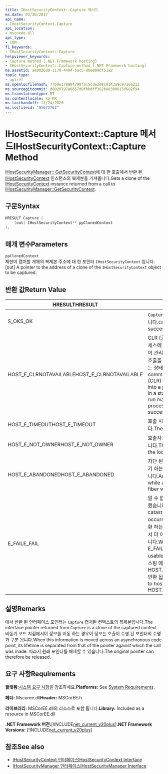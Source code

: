 ```yaml
---
title: IHostSecurityContext::Capture 메서드
ms.date: 03/30/2017
api_name:
- IHostSecurityContext.Capture
api_location:
- mscoree.dll
api_type:
- COM
f1_keywords:
- IHostSecurityContext::Capture
helpviewer_keywords:
- Capture method [.NET Framework hosting]
- IHostSecurityContext::Capture method [.NET Framework hosting]
ms.assetid: ae0836d0-1170-4494-bac5-d0e809df51a2
topic_type:
- apiref
ms.openlocfilehash: 7760e178984798fac5cde2e8c0143a9c8716a212
ms.sourcegitcommit: d8020797a6657d0fbbdff362b80300815f682f94
ms.translationtype: MT
ms.contentlocale: ko-KR
ms.lasthandoff: 11/24/2020
ms.locfileid: "95672762"
---
```

# <a name="ihostsecuritycontextcapture-method"></a><span data-ttu-id="270be-102">IHostSecurityContext::Capture 메서드</span><span class="sxs-lookup"><span data-stu-id="270be-102">IHostSecurityContext::Capture Method</span></span>

<span data-ttu-id="270be-103">[IHostSecurityManager:: GetSecurityContext](ihostsecuritymanager-getsecuritycontext-method.md)에 대 한 호출에서 반환 된 [IHostSecurityContext](ihostsecuritycontext-interface.md) 인스턴스의 복제본을 가져옵니다.</span><span class="sxs-lookup"><span data-stu-id="270be-103">Gets a clone of the [IHostSecurityContext](ihostsecuritycontext-interface.md) instance returned from a call to [IHostSecurityManager::GetSecurityContext](ihostsecuritymanager-getsecuritycontext-method.md).</span></span>  
  
## <a name="syntax"></a><span data-ttu-id="270be-104">구문</span><span class="sxs-lookup"><span data-stu-id="270be-104">Syntax</span></span>  
  
```cpp
HRESULT Capture (  
    [out] IHostSecurityContext** ppClonedContext  
);  
```  
  
## <a name="parameters"></a><span data-ttu-id="270be-105">매개 변수</span><span class="sxs-lookup"><span data-stu-id="270be-105">Parameters</span></span>  

 `ppClonedContext`  
 <span data-ttu-id="270be-106">제한이 캡처할 개체의 복제본 주소에 대 한 포인터 `IHostSecurityContext` 입니다.</span><span class="sxs-lookup"><span data-stu-id="270be-106">[out] A pointer to the address of a clone of the `IHostSecurityContext` object to be captured.</span></span>  
  
## <a name="return-value"></a><span data-ttu-id="270be-107">반환 값</span><span class="sxs-lookup"><span data-stu-id="270be-107">Return Value</span></span>  
  
|<span data-ttu-id="270be-108">HRESULT</span><span class="sxs-lookup"><span data-stu-id="270be-108">HRESULT</span></span>|<span data-ttu-id="270be-109">설명</span><span class="sxs-lookup"><span data-stu-id="270be-109">Description</span></span>|  
|-------------|-----------------|  
|<span data-ttu-id="270be-110">S_OK</span><span class="sxs-lookup"><span data-stu-id="270be-110">S_OK</span></span>|<span data-ttu-id="270be-111">`Capture` 성공적으로 반환 되었습니다.</span><span class="sxs-lookup"><span data-stu-id="270be-111">`Capture` returned successfully.</span></span>|  
|<span data-ttu-id="270be-112">HOST_E_CLRNOTAVAILABLE</span><span class="sxs-lookup"><span data-stu-id="270be-112">HOST_E_CLRNOTAVAILABLE</span></span>|<span data-ttu-id="270be-113">CLR (공용 언어 런타임)이 프로세스에 로드 되지 않았거나 CLR이 관리 코드를 실행할 수 없거나 호출을 성공적으로 처리할 수 없는 상태에 있습니다.</span><span class="sxs-lookup"><span data-stu-id="270be-113">The common language runtime (CLR) has not been loaded into a process, or the CLR is in a state in which it cannot run managed code or process the call successfully.</span></span>|  
|<span data-ttu-id="270be-114">HOST_E_TIMEOUT</span><span class="sxs-lookup"><span data-stu-id="270be-114">HOST_E_TIMEOUT</span></span>|<span data-ttu-id="270be-115">호출 시간이 초과 되었습니다.</span><span class="sxs-lookup"><span data-stu-id="270be-115">The call timed out.</span></span>|  
|<span data-ttu-id="270be-116">HOST_E_NOT_OWNER</span><span class="sxs-lookup"><span data-stu-id="270be-116">HOST_E_NOT_OWNER</span></span>|<span data-ttu-id="270be-117">호출자가 잠금을 소유 하지 않습니다.</span><span class="sxs-lookup"><span data-stu-id="270be-117">The caller does not own the lock.</span></span>|  
|<span data-ttu-id="270be-118">HOST_E_ABANDONED</span><span class="sxs-lookup"><span data-stu-id="270be-118">HOST_E_ABANDONED</span></span>|<span data-ttu-id="270be-119">차단 된 스레드나 파이버에서 대기 하는 동안 이벤트를 취소 했습니다.</span><span class="sxs-lookup"><span data-stu-id="270be-119">An event was canceled while a blocked thread or fiber was waiting on it.</span></span>|  
|<span data-ttu-id="270be-120">E_FAIL</span><span class="sxs-lookup"><span data-stu-id="270be-120">E_FAIL</span></span>|<span data-ttu-id="270be-121">알 수 없는 치명적인 오류가 발생 했습니다.</span><span class="sxs-lookup"><span data-stu-id="270be-121">An unknown catastrophic failure occurred.</span></span> <span data-ttu-id="270be-122">메서드가 E_FAIL 반환 하는 경우 해당 프로세스 내에서 더 이상 CLR을 사용할 수 없습니다.</span><span class="sxs-lookup"><span data-stu-id="270be-122">When a method returns E_FAIL, the CLR is no longer usable within the process.</span></span> <span data-ttu-id="270be-123">호스팅 메서드를 이후에 호출 하면 HOST_E_CLRNOTAVAILABLE 반환 됩니다.</span><span class="sxs-lookup"><span data-stu-id="270be-123">Subsequent calls to hosting methods return HOST_E_CLRNOTAVAILABLE.</span></span>|  
  
## <a name="remarks"></a><span data-ttu-id="270be-124">설명</span><span class="sxs-lookup"><span data-stu-id="270be-124">Remarks</span></span>  

 <span data-ttu-id="270be-125">에서 반환 된 인터페이스 포인터는 `Capture` 캡처된 컨텍스트의 복제본입니다.</span><span class="sxs-lookup"><span data-stu-id="270be-125">The interface pointer returned from `Capture` is a clone of the captured context.</span></span> <span data-ttu-id="270be-126">비동기 코드 지점에서이 정보를 이동 하는 경우이 정보는 호출이 수행 된 포인터의 수명과 구분 됩니다.</span><span class="sxs-lookup"><span data-stu-id="270be-126">When this information is moved across an asynchronous code point, its lifetime is separated from that of the pointer against which the call was made.</span></span> <span data-ttu-id="270be-127">따라서 원래 포인터를 해제할 수 있습니다.</span><span class="sxs-lookup"><span data-stu-id="270be-127">The original pointer can therefore be released.</span></span>  
  
## <a name="requirements"></a><span data-ttu-id="270be-128">요구 사항</span><span class="sxs-lookup"><span data-stu-id="270be-128">Requirements</span></span>  

 <span data-ttu-id="270be-129">**플랫폼:**[시스템 요구 사항](../../get-started/system-requirements.md)을 참조하세요.</span><span class="sxs-lookup"><span data-stu-id="270be-129">**Platforms:** See [System Requirements](../../get-started/system-requirements.md).</span></span>  
  
 <span data-ttu-id="270be-130">**헤더:** Mscoree.dll</span><span class="sxs-lookup"><span data-stu-id="270be-130">**Header:** MSCorEE.h</span></span>  
  
 <span data-ttu-id="270be-131">**라이브러리:** MSCorEE.dll의 리소스로 포함 됩니다.</span><span class="sxs-lookup"><span data-stu-id="270be-131">**Library:** Included as a resource in MSCorEE.dll</span></span>  
  
 <span data-ttu-id="270be-132">**.NET Framework 버전:**[!INCLUDE[net_current_v20plus](../../../../includes/net-current-v20plus-md.md)]</span><span class="sxs-lookup"><span data-stu-id="270be-132">**.NET Framework Versions:** [!INCLUDE[net_current_v20plus](../../../../includes/net-current-v20plus-md.md)]</span></span>  
  
## <a name="see-also"></a><span data-ttu-id="270be-133">참조</span><span class="sxs-lookup"><span data-stu-id="270be-133">See also</span></span>

- [<span data-ttu-id="270be-134">IHostSecurityContext 인터페이스</span><span class="sxs-lookup"><span data-stu-id="270be-134">IHostSecurityContext Interface</span></span>](ihostsecuritycontext-interface.md)
- [<span data-ttu-id="270be-135">IHostSecurityManager 인터페이스</span><span class="sxs-lookup"><span data-stu-id="270be-135">IHostSecurityManager Interface</span></span>](ihostsecuritymanager-interface.md)
